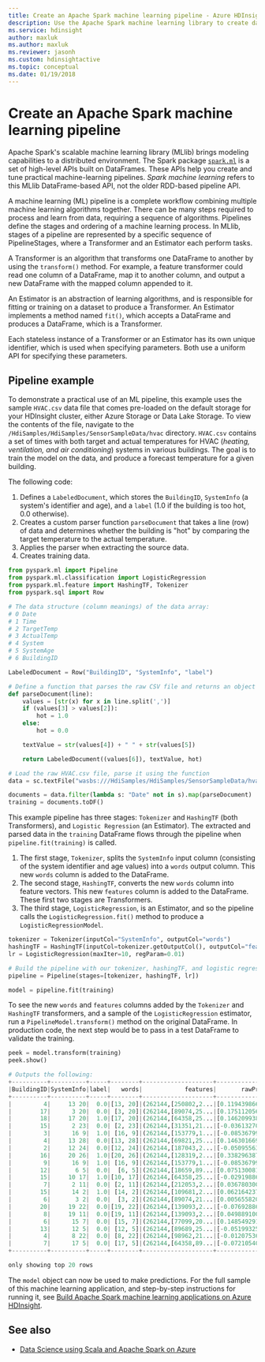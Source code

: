```yaml
---
title: Create an Apache Spark machine learning pipeline - Azure HDInsight 
description: Use the Apache Spark machine learning library to create data pipelines.
ms.service: hdinsight
author: maxluk
ms.author: maxluk
ms.reviewer: jasonh
ms.custom: hdinsightactive
ms.topic: conceptual
ms.date: 01/19/2018
---
```

# Create an Apache Spark machine learning pipeline

Apache Spark's scalable machine learning library (MLlib)  brings modeling capabilities to a  distributed environment. The Spark package [`spark.ml`](https://spark.apache.org/docs/latest/ml-pipeline.html) is a  set of high-level APIs built on DataFrames. These APIs help you create and tune practical machine-learning pipelines.  *Spark machine learning*  refers to this MLlib DataFrame-based API, not the  older RDD-based pipeline API.

A machine learning (ML) pipeline is  a complete workflow  combining multiple machine learning algorithms together. There can be many steps required to process and learn from data, requiring  a sequence of algorithms. Pipelines  define the stages and ordering of a machine learning process. In MLlib, stages of a pipeline are represented by a specific sequence of PipelineStages, where a Transformer and an Estimator each perform tasks.

A Transformer is an algorithm that transforms one DataFrame to another by using the `transform()` method. For example, a feature transformer could read one column of a DataFrame, map it to another column, and output a new DataFrame with the mapped column appended to it.

An Estimator is an abstraction of learning algorithms, and is responsible for fitting or training on a dataset to produce a Transformer. An Estimator implements a method named `fit()`, which accepts a DataFrame and produces a DataFrame, which is a Transformer.

Each stateless instance of a Transformer or an Estimator has its own unique identifier, which is used when specifying parameters. Both use a uniform API for specifying these parameters.

## Pipeline example

To demonstrate a practical use of an ML pipeline, this example uses the sample `HVAC.csv` data file that comes pre-loaded on the default storage for your HDInsight cluster, either  Azure Storage or Data Lake Storage. To view the contents of the file, navigate to the `/HdiSamples/HdiSamples/SensorSampleData/hvac` directory. `HVAC.csv` contains a set of times with both target and actual temperatures for HVAC (*heating, ventilation, and air conditioning*) systems in various buildings. The goal is to train the model on the data, and produce a forecast temperature for a given building.

The following code:

1. Defines a `LabeledDocument`, which stores the `BuildingID`, `SystemInfo` (a system's identifier and age), and a `label` (1.0 if the building is too hot, 0.0 otherwise).
2. Creates a custom parser function `parseDocument` that takes a line (row) of data and determines whether the building is "hot" by comparing the target  temperature to the actual temperature.
3. Applies the parser when extracting the source data.
4. Creates training data.

```python
from pyspark.ml import Pipeline
from pyspark.ml.classification import LogisticRegression
from pyspark.ml.feature import HashingTF, Tokenizer
from pyspark.sql import Row

# The data structure (column meanings) of the data array:
# 0 Date
# 1 Time
# 2 TargetTemp
# 3 ActualTemp
# 4 System
# 5 SystemAge
# 6 BuildingID

LabeledDocument = Row("BuildingID", "SystemInfo", "label")

# Define a function that parses the raw CSV file and returns an object of type LabeledDocument
def parseDocument(line):
    values = [str(x) for x in line.split(',')]
    if (values[3] > values[2]):
        hot = 1.0
    else:
        hot = 0.0        

    textValue = str(values[4]) + " " + str(values[5])

    return LabeledDocument((values[6]), textValue, hot)

# Load the raw HVAC.csv file, parse it using the function
data = sc.textFile("wasbs:///HdiSamples/HdiSamples/SensorSampleData/hvac/HVAC.csv")

documents = data.filter(lambda s: "Date" not in s).map(parseDocument)
training = documents.toDF()
```

This example pipeline has three stages: `Tokenizer` and `HashingTF` (both Transformers), and `Logistic Regression` (an Estimator).  The extracted and parsed data in the `training` DataFrame flows through the pipeline when `pipeline.fit(training)` is called.

1. The first stage, `Tokenizer`, splits the `SystemInfo` input column (consisting of  the system identifier and age values) into a `words` output column. This new `words` column is added to the DataFrame. 
2. The second stage, `HashingTF`, converts the new `words` column into feature vectors. This new  `features` column is added to the DataFrame. These first two stages are Transformers. 
3. The third stage, `LogisticRegression`, is an Estimator, and so the pipeline calls the `LogisticRegression.fit()` method to produce a `LogisticRegressionModel`. 

```python
tokenizer = Tokenizer(inputCol="SystemInfo", outputCol="words")
hashingTF = HashingTF(inputCol=tokenizer.getOutputCol(), outputCol="features")
lr = LogisticRegression(maxIter=10, regParam=0.01)

# Build the pipeline with our tokenizer, hashingTF, and logistic regression stages
pipeline = Pipeline(stages=[tokenizer, hashingTF, lr])

model = pipeline.fit(training)
```

To see the new `words` and `features` columns added by the `Tokenizer` and `HashingTF` transformers, and a sample of the `LogisticRegression` estimator, run a `PipelineModel.transform()` method on the original DataFrame. In production code, the next step would be to pass in a test DataFrame to validate the training.

```python
peek = model.transform(training)
peek.show()

# Outputs the following:
+----------+----------+-----+--------+--------------------+--------------------+--------------------+----------+
|BuildingID|SystemInfo|label|   words|            features|       rawPrediction|         probability|prediction|
+----------+----------+-----+--------+--------------------+--------------------+--------------------+----------+
|         4|     13 20|  0.0|[13, 20]|(262144,[250802,2...|[0.11943986671420...|[0.52982451901740...|       0.0|
|        17|      3 20|  0.0| [3, 20]|(262144,[89074,25...|[0.17511205617446...|[0.54366648775222...|       0.0|
|        18|     17 20|  1.0|[17, 20]|(262144,[64358,25...|[0.14620993833623...|[0.53648750722548...|       0.0|
|        15|      2 23|  0.0| [2, 23]|(262144,[31351,21...|[-0.0361327091023...|[0.49096780538523...|       1.0|
|         3|      16 9|  1.0| [16, 9]|(262144,[153779,1...|[-0.0853679939336...|[0.47867095324139...|       1.0|
|         4|     13 28|  0.0|[13, 28]|(262144,[69821,25...|[0.14630166986618...|[0.53651031790592...|       0.0|
|         2|     12 24|  0.0|[12, 24]|(262144,[187043,2...|[-0.0509556393066...|[0.48726384581522...|       1.0|
|        16|     20 26|  1.0|[20, 26]|(262144,[128319,2...|[0.33829638728900...|[0.58377663577684...|       0.0|
|         9|      16 9|  1.0| [16, 9]|(262144,[153779,1...|[-0.0853679939336...|[0.47867095324139...|       1.0|
|        12|       6 5|  0.0|  [6, 5]|(262144,[18659,89...|[0.07513008136562...|[0.51877369045183...|       0.0|
|        15|     10 17|  1.0|[10, 17]|(262144,[64358,25...|[-0.0291988646553...|[0.49270080242078...|       1.0|
|         7|      2 11|  0.0| [2, 11]|(262144,[212053,2...|[0.03678030020834...|[0.50919403860812...|       0.0|
|        15|      14 2|  1.0| [14, 2]|(262144,[109681,2...|[0.06216423725633...|[0.51553605651806...|       0.0|
|         6|       3 2|  0.0|  [3, 2]|(262144,[89074,21...|[0.00565582077537...|[0.50141395142468...|       0.0|
|        20|     19 22|  0.0|[19, 22]|(262144,[139093,2...|[-0.0769288695989...|[0.48077726176073...|       1.0|
|         8|     19 11|  0.0|[19, 11]|(262144,[139093,2...|[0.04988910033929...|[0.51246968885151...|       0.0|
|         6|      15 7|  0.0| [15, 7]|(262144,[77099,20...|[0.14854929135994...|[0.53706918109610...|       0.0|
|        13|      12 5|  0.0| [12, 5]|(262144,[89689,25...|[-0.0519932532562...|[0.48700461408785...|       1.0|
|         4|      8 22|  0.0| [8, 22]|(262144,[98962,21...|[-0.0120753606650...|[0.49698119651572...|       1.0|
|         7|      17 5|  0.0| [17, 5]|(262144,[64358,89...|[-0.0721054054871...|[0.48198145477106...|       1.0|
+----------+----------+-----+--------+--------------------+--------------------+--------------------+----------+

only showing top 20 rows
```

The `model` object can now be used to make predictions. For the  full sample of this machine learning application, and step-by-step instructions for running it, see [Build Apache Spark machine learning applications on Azure HDInsight](apache-spark-ipython-notebook-machine-learning.md).

## See also

* [Data Science using Scala and Apache Spark on Azure](../../machine-learning/team-data-science-process/scala-walkthrough.md)
